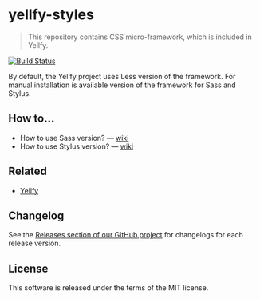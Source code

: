 # yellfy-styles

> This repository contains CSS micro-framework, which is included in Yellfy.

[![Build Status](https://travis-ci.org/mrmlnc/yellfy-styles.svg?branch=master)](https://travis-ci.org/mrmlnc/yellfy-styles)

By default, the Yellfy project uses Less version of the framework. For manual installation is available version of the framework for Sass and Stylus.

## How to...

  * How to use Sass version? — [wiki](https://github.com/mrmlnc/yellfy/wiki/How-to-use-Sass-version-of-the-framework-with-Yellfy%3F)
  * How to use Stylus version? — [wiki](https://github.com/mrmlnc/yellfy/wiki/How-to-use-Stylus-version-of-the-framework-with-Yellfy%3F)

## Related

  * [Yellfy](https://github.com/mrmlnc/yellfy)

## Changelog

See the [Releases section of our GitHub project](https://github.com/mrmlnc/yellfy-styles/releases) for changelogs for each release version.

## License

This software is released under the terms of the MIT license.

